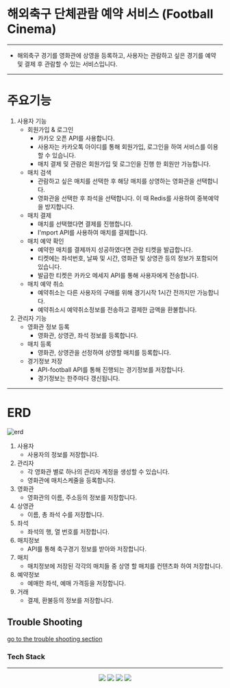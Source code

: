 # 해외축구 단체관람 예약 서비스 (Football Cinema)

---

* 해외축구 경기를 영화관에 상영을 등록하고, 사용자는 관람하고 싶은 경기를 예약 및 결제 후 관람할 수 있는 서비스입니다.

---
# 주요기능

1. 사용자 기능
   * 회원가입 & 로그인
       * 카카오 오픈 API를 사용합니다.
       * 사용자는 카카오톡 아이디를 통해 회원가입, 로그인을 하여 서비스를 이용할 수 있습니다.
       * 매치 결제 및 관람은 회원가입 및 로그인을 진행 한 회원만 가능합니다.
   * 매치 검색
     * 관람하고 싶은 매치를 선택한 후 해당 매치를 상영하는 영화관을 선택합니다.
     * 영화관을 선택한 후 좌석을 선택합니다. 이 때 Redis를 사용하여 중복예약을 방지합니다.
   * 매치 결제
     * 매치를 선택했다면 결제를 진행합니다.
     * I'mport API를 사용하여 매치를 결제합니다.
   * 매치 예약 확인
     * 예약한 매치를 결제까지 성공하였다면 관람 티켓을 발급합니다.
     * 티켓에는 좌석번호, 날짜 및 시간, 영화관 및 상영관 등의 정보가 포함되어있습니다.
     * 발급한 티켓은 카카오 메세지 API를 통해 사용자에게 전송합니다.
   * 매치 예약 취소
     * 예약취소는 다른 사용자의 구매를 위해 경기시작 1시간 전까지만 가능합니다.
     * 예약취소시 예약취소정보를 전송하고 결제한 금액을 환불합니다.
2. 관리자 기능
   * 영화관 정보 등록
     * 영화관, 상영관, 좌석 정보를 등록합니다.
   * 매치 등록
     * 영화관, 상영관을 선정하여 상영할 매치를 등록합니다.
   * 경기정보 저장
     * API-football API를 통해 진행되는 경기정보를 저장합니다.
     * 경기정보는 한주마다 갱신됩니다.

---
# ERD

![erd](https://i.ibb.co/wyPqL0N/football-Cinema.png)

1. 사용자
   * 사용자의 정보를 저장합니다.
2. 관리자
   * 각 영화관 별로 하나의 관리자 계정을 생성할 수 있습니다.
   * 영화관에 매치스케줄을 등록합니다.
3. 영화관
   * 영화관의 이름, 주소등의 정보를 저장합니다.
4. 상영관
   * 이름, 총 좌석 수를 저장합니다.
5. 좌석
   * 좌석의 행, 열 번호를 저장합니다.
6. 매치정보 
   * API를 통해 축구경기 정보를 받아와 저장합니다.
7. 매치
   * 매치정보에 저장된 각각의 매치들 중 상영 할 매치를 컨텐츠화 하여 저장합니다.
8. 예약정보
    * 예매한 좌석, 예매 가격등을 저장합니다.
9. 거래
    * 결제, 환불등의 정보를 저장합니다.

Trouble Shooting
---
[go to the trouble shooting section](TROUBLE_SHOOTING.md)

### Tech Stack

---
<div align=center> 
  <img src="https://img.shields.io/badge/java-007396?style=for-the-badge&logo=java&logoColor=white"> 
  <img src="https://img.shields.io/badge/spring-6DB33F?style=for-the-badge&logo=spring&logoColor=white"> 
  <img src="https://img.shields.io/badge/mysql-4479A1?style=for-the-badge&logo=mysql&logoColor=white"> 
  <img src="https://img.shields.io/badge/git-F05032?style=for-the-badge&logo=git&logoColor=white">
</div>
